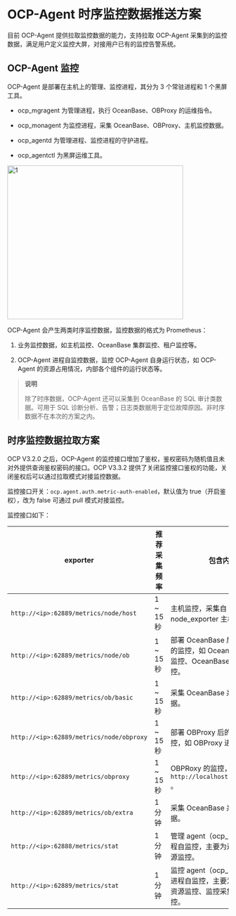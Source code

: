 # OCP-Agent 时序监控数据推送方案

目前 OCP-Agent 提供拉取监控数据的能力，支持拉取 OCP-Agent 采集到的监控数据，满足用户定义监控大屏，对接用户已有的监控告警系统。

## OCP-Agent 监控

OCP-Agent 是部署在主机上的管理、监控进程，其分为 3 个常驻进程和 1 个黑屏工具。

* ocp_mgragent 为管理进程，执行 OceanBase、OBProxy 的运维指令。

* ocp_monagent 为监控进程，采集 OceanBase、OBProxy、主机监控数据。

* ocp_agentd 为管理进程、监控进程的守护进程。

* ocp_agentctl 为黑屏运维工具。

 <img src="https://obbusiness-private.oss-cn-shanghai.aliyuncs.com/doc/img/ocp/1653546099009-80459fd8-7469-4eed-879d-75f578e8350a.png" width = "400" height = "350" alt="1"/>

OCP-Agent 会产生两类时序监控数据，监控数据的格式为 Prometheus：

1. 业务监控数据，如主机监控、OceanBase 集群监控、租户监控等。

2. OCP-Agent 进程自监控数据，监控 OCP-Agent 自身运行状态，如 OCP-Agent 的资源占用情况，内部各个组件的运行状态等。

> **说明**
>
> 除了时序数据，OCP-Agent 还可以采集到 OceanBase 的 SQL 审计类数据。可用于 SQL 诊断分析、告警；日志类数据用于定位故障原因。非时序数据不在本次的方案之内。

## 时序监控数据拉取方案

OCP V3.2.0 之后，OCP-Agent 的监控接口增加了鉴权，鉴权密码为随机值且未对外提供查询鉴权密码的接口。OCP V3.3.2 提供了关闭监控接口鉴权的功能，关闭鉴权后可以通过拉取模式对接监控数据。

监控接口开关：`ocp.agent.auth.metric-auth-enabled`，默认值为 true（开启鉴权），改为 false 可通过 pull 模式对接监控。

监控接口如下：

|      exporter       | 推荐采集频率  | 包含内容  |
|-----------------|----------|--------|
| `http://<ip>:62889/metrics/node/host`     | 1 ~ 15 秒 | 主机监控，采集自 node_exporter 主机监控。  |
| `http://<ip>:62889/metrics/node/ob` | 1 ~ 15 秒 | 部署 OceanBase 后的主机层面的监控，如 OceanBase 可用性监控、OceanBase 进程状态监控。 |
| `http://<ip>:62889/metrics/ob/basic`     | 1 ~ 15 秒 | 采集 OceanBase 系统表的数据。  |
| `http://<ip>:62889/metrics/node/obproxy` | 1 ~ 15 秒 | 部署 OBProxy 后的主机层面的监控，如 OBProxy 进程状态监控。 |
| `http://<ip>:62889/metrics/obproxy`     | 1 ~ 15 秒 | OBPRoxy 的监控，采集自 `http://localhost:2884/metrics` 。 |
| `http://<ip>:62889/metrics/ob/extra` | 1 分钟 | 采集 OceanBase 系统表的数据。 |
| `http://<ip>:62888/metrics/stat`    | 1 分钟 | 管理 agent（ocp_mgragent）进程自监控，主要为进程所占用资源监控。  |
| `http://<ip>:62889/metrics/stat` | 1 分钟 | 监控 agent（ocp_monagent）进程自监控，主要为进程所占用资源监控、监控采集流水线监控。 |

